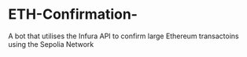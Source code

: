 # ETH-Confirmation-
A bot that utilises the Infura API to confirm large Ethereum transactoins using the Sepolia Network
